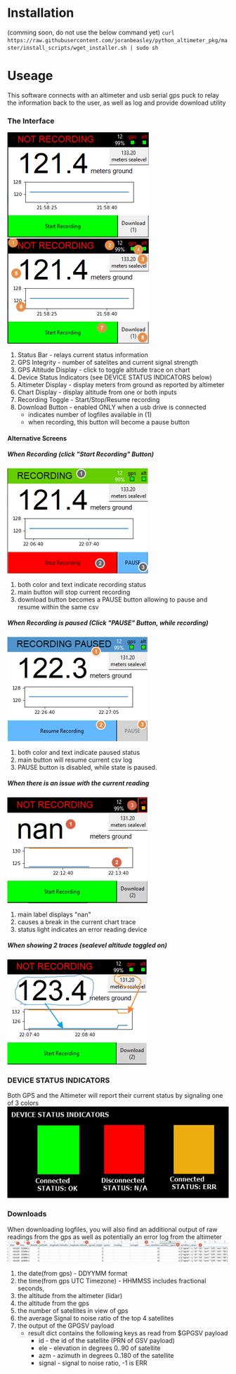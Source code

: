 # Installation
 (comming soon, do not use the below command yet)
  `curl https://raw.githubusercontent.com/joranbeasley/python_altimeter_pkg/master/install_scripts/wget_installer.sh | sudo sh`
# Useage

This software connects with an altimeter and usb serial gps puck
to relay the information back to the user, as well as log and provide download utility

### The Interface

![](images/screen0.png) ![](images/screen0.1.jpg)

1. Status Bar - relays current status information
2. GPS Integrity - number of satelites and current signal strength
3. GPS Altitude Display - click to toggle altitude trace on chart
4. Device Status Indicators (see DEVICE STATUS INDICATORS below)
5. Altimeter Display - display meters from ground as reported by altimeter
6. Chart Display - display altitude from one or both inputs
7. Recording Toggle - Start/Stop/Resume recording
8. Download Button - enabled ONLY when a usb drive is connected
   - indicates number of logfiles available in (1)
   - when recording, this button will become a pause button
#### Alternative Screens

##### When Recording (click "Start Recording" Button)

![](images/state_recording.jpg)
1. both color and text indicate recording status
2. main button will stop current recording
3. download button becomes a PAUSE button allowing to pause and resume within the same csv

##### When Recording is paused (Click "PAUSE" Button, while recording)

![](images/state_paused.jpg)
1. both color and text indicate paused status
2. main button will resume current csv log
3. PAUSE button is disabled, while state is paused.

##### When there is an issue with the current reading

![](images/bad_values.jpg)
1. main label displays "nan"
2. causes a break in the current chart trace
3. status light indicates an error reading device

##### When showing 2 traces (sealevel altitude toggled on)

![](images/double_traces.jpg)

### DEVICE STATUS INDICATORS

Both GPS and the Altimeter will report their
current status by signaling one of 3 colors
![](images/status_indicators.jpg)

### Downloads

When downloading logfiles, you will also find an additional output of raw readings from the gps
as well as potentially an error log from the altimeter
![](images/sheet.jpg)

1. the date(from gps) - DDYYMM format
2. the time(from gps UTC Timezone) - HHMMSS includes fractional seconds,
3. the altitude from the altimeter (lidar)
4. the altitude from the gps 
5. the number of satellites in view of gps
6. the average Signal to noise ratio of the top 4 satellites
7. the output of the GPGSV payload
    - result dict contains the following keys as read from $GPGSV payload 
        - id - the id of the satellite (PRN of GSV payload)
        - ele - elevation in degrees 0..90 of satellite
        - azm - azimuth in degrees 0..180 of the satellite
        - signal - signal to noise ratio, -1 is ERR
